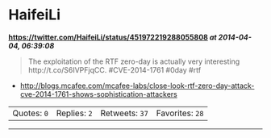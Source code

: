 # HaifeiLi
**https://twitter.com/HaifeiLi/status/451972219288055808 _at 2014-04-04, 06:39:08_**
<blockquote>
The exploitation of the RTF zero-day is actually very interesting http://t.co/S6IVPFjqCC. #CVE-2014-1761 #0day #rtf
</blockquote>

* http://blogs.mcafee.com/mcafee-labs/close-look-rtf-zero-day-attack-cve-2014-1761-shows-sophistication-attackers

<table><tr>
<td>Quotes: <code>0</code></td>
<td>Replies: <code>2</code></td>
<td>Retweets: <code>37</code></td>
<td>Favorites: <code>28</code></td>
</tr></table>

---

